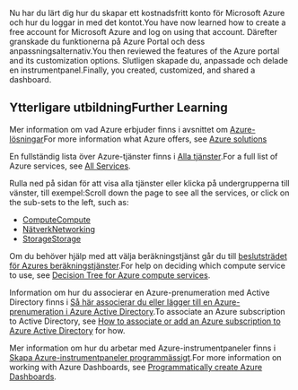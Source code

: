 <span data-ttu-id="0f76b-101">Nu har du lärt dig hur du skapar ett kostnadsfritt konto för Microsoft Azure och hur du loggar in med det kontot.</span><span class="sxs-lookup"><span data-stu-id="0f76b-101">You have now learned how to create a free account for Microsoft Azure and log on using that account.</span></span> <span data-ttu-id="0f76b-102">Därefter granskade du funktionerna på Azure Portal och dess anpassningsalternativ.</span><span class="sxs-lookup"><span data-stu-id="0f76b-102">You then reviewed the features of the Azure portal and its customization options.</span></span> <span data-ttu-id="0f76b-103">Slutligen skapade du, anpassade och delade en instrumentpanel.</span><span class="sxs-lookup"><span data-stu-id="0f76b-103">Finally, you created, customized, and shared a dashboard.</span></span>

## <a name="further-learning"></a><span data-ttu-id="0f76b-104">Ytterligare utbildning</span><span class="sxs-lookup"><span data-stu-id="0f76b-104">Further Learning</span></span>

<span data-ttu-id="0f76b-105">Mer information om vad Azure erbjuder finns i avsnittet om [Azure-lösningar](https://azure.microsoft.com/solutions/)</span><span class="sxs-lookup"><span data-stu-id="0f76b-105">For more information what Azure offers, see [Azure solutions](https://azure.microsoft.com/solutions/)</span></span>

<span data-ttu-id="0f76b-106">En fullständig lista över Azure-tjänster finns i [Alla tjänster](https://docs.microsoft.com/azure/#pivot=products&panel=all).</span><span class="sxs-lookup"><span data-stu-id="0f76b-106">For a full list of Azure services, see [All Services](https://docs.microsoft.com/azure/#pivot=products&panel=all).</span></span>

<span data-ttu-id="0f76b-107">Rulla ned på sidan för att visa alla tjänster eller klicka på undergrupperna till vänster, till exempel:</span><span class="sxs-lookup"><span data-stu-id="0f76b-107">Scroll down the page to see all the services, or click on the sub-sets to the left, such as:</span></span>

* [<span data-ttu-id="0f76b-108">Compute</span><span class="sxs-lookup"><span data-stu-id="0f76b-108">Compute</span></span>](https://docs.microsoft.com/azure/#pivot=products&panel=Compute)
* [<span data-ttu-id="0f76b-109">Nätverk</span><span class="sxs-lookup"><span data-stu-id="0f76b-109">Networking</span></span>](https://docs.microsoft.com/azure/#pivot=products&panel=network)
* [<span data-ttu-id="0f76b-110">Storage</span><span class="sxs-lookup"><span data-stu-id="0f76b-110">Storage</span></span>](https://docs.microsoft.com/azure/#pivot=products&panel=storage)

<span data-ttu-id="0f76b-111">Om du behöver hjälp med att välja beräkningstjänst går du till [beslutsträdet för Azures beräkningstjänster](https://docs.microsoft.com/azure/architecture/guide/technology-choices/compute-decision-tree).</span><span class="sxs-lookup"><span data-stu-id="0f76b-111">For help on deciding which compute service to use, see [Decision Tree for Azure compute services](https://docs.microsoft.com/azure/architecture/guide/technology-choices/compute-decision-tree).</span></span>

<span data-ttu-id="0f76b-112">Information om hur du associerar en Azure-prenumeration med Active Directory finns i [Så här associerar du eller lägger till en Azure-prenumeration i Azure Active Directory](https://docs.microsoft.com/azure/active-directory/fundamentals/active-directory-how-subscriptions-associated-directory).</span><span class="sxs-lookup"><span data-stu-id="0f76b-112">To associate an Azure subscription to Active Directory, see [How to associate or add an Azure subscription to Azure Active Directory](https://docs.microsoft.com/azure/active-directory/fundamentals/active-directory-how-subscriptions-associated-directory) for how.</span></span>

<span data-ttu-id="0f76b-113">Mer information om hur du arbetar med Azure-instrumentpaneler finns i [Skapa Azure-instrumentpaneler programmässigt](https://docs.microsoft.com/azure/azure-portal/azure-portal-dashboards-create-programmatically).</span><span class="sxs-lookup"><span data-stu-id="0f76b-113">For more information on working with Azure Dashboards, see [Programmatically create Azure Dashboards](https://docs.microsoft.com/azure/azure-portal/azure-portal-dashboards-create-programmatically).</span></span>
